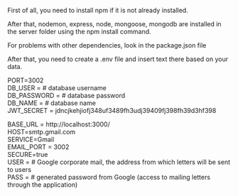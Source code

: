 First of all, you need to install npm if it is not already installed.

After that, nodemon, express, node, mongoose, mongodb are installed in the server folder using the npm install command.

For problems with other dependencies, look in the package.json file

After that, you need to create a .env file and insert text there based on your data.

PORT=3002\
DB_USER = # database username\
DB_PASSWORD = # database password\
DB_NAME = # database name\
JWT_SECRET = jdncjkehjiofj348uf3489fh3udj39409fj398fh39d3hf398


BASE_URL = http://localhost:3000/ \
HOST=smtp.gmail.com\
SERVICE=Gmail\
EMAIL_PORT = 3002\
SECURE=true\
USER = # Google corporate mail, the address from which letters will be sent to users\
PASS = # generated password from Google (access to mailing letters through the application)
